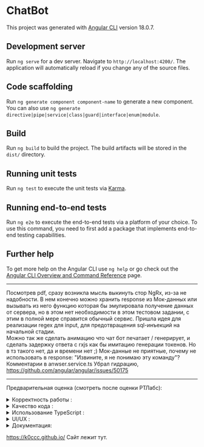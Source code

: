 # ChatBot

This project was generated with [Angular CLI](https://github.com/angular/angular-cli) version 18.0.7.

## Development server

Run `ng serve` for a dev server. Navigate to `http://localhost:4200/`. The application will automatically reload if you change any of the source files.

## Code scaffolding

Run `ng generate component component-name` to generate a new component. You can also use `ng generate directive|pipe|service|class|guard|interface|enum|module`.

## Build

Run `ng build` to build the project. The build artifacts will be stored in the `dist/` directory.

## Running unit tests

Run `ng test` to execute the unit tests via [Karma](https://karma-runner.github.io).

## Running end-to-end tests

Run `ng e2e` to execute the end-to-end tests via a platform of your choice. To use this command, you need to first add a package that implements end-to-end testing capabilities.

## Further help

To get more help on the Angular CLI use `ng help` or go check out the [Angular CLI Overview and Command Reference](https://angular.dev/tools/cli) page.

---
Посмотрев pdf, сразу возникла мысль выкинуть стор NgRx, из-за не надобности. В нем конечно можно хранить response из Мок-данных или вызывать из него функцию которая бы эмулировала получение данных от сервера, но в этом нет необходимости в этом тестовом задании, с этим в полной мере справится обычный сервис. 
Пришла идея для реализации regex для input, для предотвращения sql-инъекций на начальной стадии.  
Можно так же сделать анимацию что чат бот печатает / генерирует, и сделать задержку ответа с rxjs как бы имитацию генерации токенов. Но в тз такого нет, да и времени нет  ;)
Мок-данные не приятные, почему не использовать в response: "Извините, я не понимаю эту команду"?
Комментарии в anwser.service.ts
Убрал гидрацию, https://github.com/angular/angular/issues/50175

---
Предварительная оценка (смотреть после оценки РТЛабс):
<details><summary>Корректность работы :</summary>
- ``` Все (?) функции выполняются 5 из 5. ```</details>
<details><summary>Качество кода :</summary>
- ```scss страдает, но и я не ux/ui figma man 5 из 5, на счет бест практик не уверен, у каждого они свои так что 4 из 4.7 ```</details>
<details><summary>Использование TypeScript :</summary>
- ```Весь ангуляр на Тайпскрипте, использован целый 1! интерфейс, наследовать тут нечего особо. 5 из 5```</details>
<details><summary>UI/UX :</summary>
- ```Чувство прекрасного имеется, но я не ux/ui figma chad шлепа. 3 из 5```</details>
<details><summary>Документация:</summary>
- ```3 из 5 без драмы.```</details>

https://k0ccc.github.io/ Сайт лежит тут.


